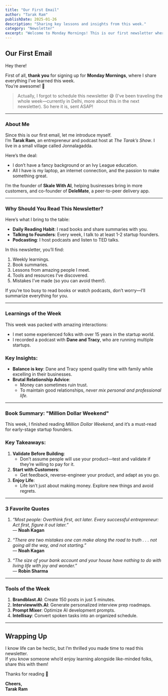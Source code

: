 ```yaml
---
title: "Our First Email"
author: "Tarak Ram"
publishDate: 2025-01-26
description: "Sharing key lessons and insights from this week."
category: "Newsletter"
excerpt: "Welcome to Monday Mornings! This is our first newsletter where I share what I’ve learned about life, business, and personal growth this week."
---
```


## **Our First Email**

Hey there!

First of all, **thank you** for signing up for **Monday Mornings**, where I share everything I’ve learned this week.  
You’re awesome! 🙌

> Actually, I forgot to schedule this newsletter 😅 (I’ve been traveling the whole week—currently in Delhi, more about this in the next newsletter). So here it is, sent ASAP!

---

### **About Me**

Since this is our first email, let me introduce myself.  
I’m **Tarak Ram**, an entrepreneur and podcast host at _The Tarak’s Show_. I live in a small village called Jonnalagadda.

Here’s the deal:

- I don’t have a fancy background or an Ivy League education.
- All I have is my laptop, an internet connection, and the passion to make something great.

I’m the founder of **Skale With AI**, helping businesses bring in more customers, and co-founder of **DeleMate**, a peer-to-peer delivery app.

---

### **Why Should You Read This Newsletter?**

Here’s what I bring to the table:

- **Daily Reading Habit**: I read books and share summaries with you.
- **Talking to Founders**: Every week, I talk to at least 1-2 startup founders.
- **Podcasting**: I host podcasts and listen to TED talks.

In this newsletter, you’ll find:

1. Weekly learnings.
2. Book summaries.
3. Lessons from amazing people I meet.
4. Tools and resources I’ve discovered.
5. Mistakes I’ve made (so you can avoid them!).

If you’re too busy to read books or watch podcasts, don’t worry—I’ll summarize everything for you.

---

### **Learnings of the Week**

This week was packed with amazing interactions:

- I met some experienced folks with over 15 years in the startup world.
- I recorded a podcast with **Dane and Tracy**, who are running multiple startups.

### Key Insights:

- **Balance is key**: Dane and Tracy spend quality time with family while excelling in their businesses.
- **Brutal Relationship Advice**:
  - Money can sometimes ruin trust.
  - To maintain good relationships, _never mix personal and professional life._

---

### **Book Summary: "Million Dollar Weekend"**

This week, I finished reading _Million Dollar Weekend_, and it’s a must-read for early-stage startup founders.

### Key Takeaways:

1. **Validate Before Building**:
   - Don’t assume people will use your product—test and validate if they’re willing to pay for it.
2. **Start with Customers**:
   - Get feedback, reverse-engineer your product, and adapt as you go.
3. **Enjoy Life**:
   - Life isn’t just about making money. Explore new things and avoid regrets.

---

### **3 Favorite Quotes**

1. _“Most people: Overthink first, act later. Every successful entrepreneur: Act first, figure it out later.”_  
   — **Noah Kagan**

2. _“There are two mistakes one can make along the road to truth . . . not going all the way, and not starting.”_  
   — **Noah Kagan**

3. _“The size of your bank account and your house have nothing to do with living life with joy and wonder.”_  
   — **Robin Sharma**

---

### **Tools of the Week**

1. **Brandblast.AI**: Create 150 posts in just 5 minutes.
2. **Interviewwith.AI**: Generate personalized interview prep roadmaps.
3. **Prompt Mixer**: Optimize AI development prompts.
4. **Intellisay**: Convert spoken tasks into an organized schedule.

---

## **Wrapping Up**

I know life can be hectic, but I’m thrilled you made time to read this newsletter.  
If you know someone who’d enjoy learning alongside like-minded folks, share this with them!

Thanks for reading 🙏

**Cheers,**  
**Tarak Ram**
